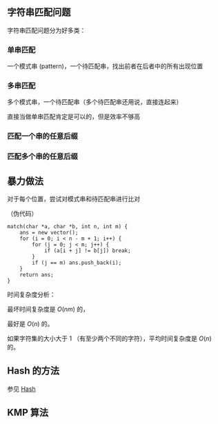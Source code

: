 ## 字符串匹配问题

字符串匹配问题分为好多类：

### 单串匹配

一个模式串 (pattern)，一个待匹配串，找出前者在后者中的所有出现位置

### 多串匹配

多个模式串，一个待匹配串（多个待匹配串还用说，直接连起来）

直接当做单串匹配肯定是可以的，但是效率不够高

### 匹配一个串的任意后缀

### 匹配多个串的任意后缀

## 暴力做法

对于每个位置，尝试对模式串和待匹配串进行比对

（伪代码）

```
match(char *a, char *b, int n, int m) {
	ans = new vector();
	for (i = 0; i < n - m + 1; i++) {
		for (j = 0; j < m; j++) {
			if (a[i + j] != b[j]) break;
		}
		if (j == m) ans.push_back(i);
	}
	return ans;
}
```

时间复杂度分析：

最坏时间复杂度是 $O(nm)$ 的，

最好是 $O(n)$ 的。

如果字符集的大小大于 1 （有至少两个不同的字符），平均时间复杂度是 $O(n)$ 的。

## Hash 的方法

参见 [Hash](/string/hash)

## KMP 算法

